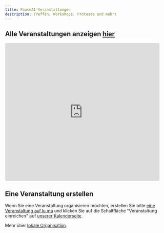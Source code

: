 ```yaml
---
title: PauseAI-Veranstaltungen
description: Treffen, Workshops, Proteste und mehr!
---
```


## Alle Veranstaltungen anzeigen [hier](https://lu.ma/PauseAI)

<iframe
  src="https://lu.ma/embed/calendar/cal-E1qhLPs5IvlQr8S/events?"
  height="450"
  frameborder="0"
  style="border: 1px solid #bfcbda88; border-radius: 4px; width: 100%;"
  allowfullscreen="true"
  aria-hidden="false"
  tabindex="0"
></iframe>

## Eine Veranstaltung erstellen

Wenn Sie eine Veranstaltung organisieren möchten, erstellen Sie bitte [eine Veranstaltung auf lu.ma](https://lu.ma/create) und klicken Sie auf die Schaltfläche "Veranstaltung einreichen" auf [unserer Kalenderseite](https://lu.ma/PauseAI).

Mehr über [lokale Organisation](/local-organizing).
